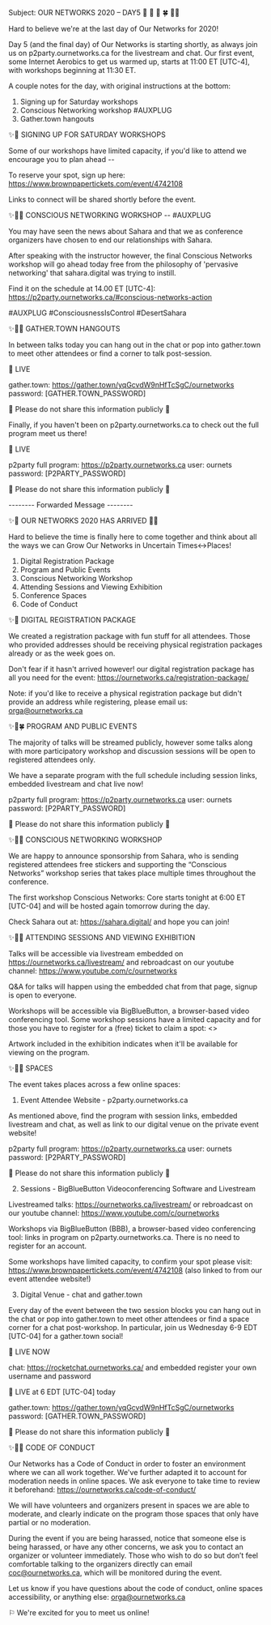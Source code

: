Subject: OUR NETWORKS 2020 – DAY5 🌴 🌳 🌿 🍀 🌱✨



Hard to believe we're at the last day of Our Networks for 2020!

Day 5 (and the final day) of Our Networks is starting shortly,
as always join us on p2party.ournetworks.ca for the livestream and chat.
Our first event, some Internet Aerobics to get us warmed up, starts at
11:00 ET [UTC-4], with workshops beginning at 11:30 ET.


A couple notes for the day, with original instructions at the bottom:

1. Signing up for Saturday workshops
2. Conscious Networking workshop #AUXPLUG
3. Gather.town hangouts


✨🌱 SIGNING UP FOR SATURDAY WORKSHOPS

Some of our workshops have limited capacity, if you'd like to attend we
encourage you to plan ahead --

To reserve your spot, sign up here:
https://www.brownpapertickets.com/event/4742108

Links to connect will be shared shortly before the event.


✨🌱🌿 CONSCIOUS NETWORKING WORKSHOP -- #AUXPLUG

You may have seen the news about Sahara and that we as conference
organizers have chosen to end our relationships with Sahara.

After speaking with the instructor however, the final Conscious Networks
workshop will go ahead today free from the philosophy of 'pervasive
networking' that sahara.digital was trying to instill.

Find it on the schedule at 14.00 ET [UTC-4]:
https://p2party.ournetworks.ca/#conscious-networks-action

#AUXPLUG #ConsciousnessIsControl #DesertSahara


✨🌱🌳 GATHER.TOWN HANGOUTS

In between talks today you can hang out in the chat or pop into
gather.town to meet other attendees or find a corner to talk post-session.

🚀 LIVE

gather.town: https://gather.town/yqGcvdW9nHfTcSgC/ournetworks
password: [GATHER.TOWN_PASSWORD]

🚨 Please do not share this information publicly 🚨





Finally, if you haven't been on p2party.ournetworks.ca to check out the
full program meet us there!

🚀 LIVE

p2party full program: https://p2party.ournetworks.ca
user: ournets
password: [P2PARTY_PASSWORD]

🚨 Please do not share this information publicly 🚨


-------- Forwarded Message --------

✨🌱 OUR NETWORKS 2020 HAS ARRIVED 🌱✨

Hard to believe the time is finally here to come together and think
about all the ways we can Grow Our Networks in Uncertain Times↔Places!


1. Digital Registration Package
2. Program and Public Events
3. Conscious Networking Workshop
4. Attending Sessions and Viewing Exhibition
5. Conference Spaces
6. Code of Conduct


✨🌱 DIGITAL REGISTRATION PACKAGE

We created a registration package with fun stuff for all attendees.
Those who provided addresses should be receiving physical registration
packages already or as the week goes on.

Don't fear if it hasn't arrived however! our digital registration
package has all you need for the event:
https://ournetworks.ca/registration-package/

Note: if you'd like to receive a physical registration package but
didn't provide an address while registering, please email us:
orga@ournetworks.ca


✨🌱🍀 PROGRAM AND PUBLIC EVENTS

The majority of talks will be streamed publicly, however some talks
along with more participatory workshop and discussion sessions will be
open to registered attendees only.

We have a separate program with the full schedule including session
links, embedded livestream and chat live now!

p2party full program: https://p2party.ournetworks.ca
user: ournets
password: [P2PARTY_PASSWORD]

🚨 Please do not share this information publicly 🚨


✨🌱🌳 CONSCIOUS NETWORKING WORKSHOP

We are happy to announce sponsorship from Sahara, who is sending
registered attendees free stickers and supporting the “Conscious
Networks” workshop series that takes place multiple times throughout the
conference.

The first workshop Conscious Networks: Core starts tonight at 6:00 ET
[UTC-04] and will be hosted again tomorrow during the day.

Check Sahara out at: https://sahara.digital/ and hope you can join!



✨🌱🌿 ATTENDING SESSIONS AND VIEWING EXHIBITION

Talks will be accessible via livestream embedded on
https://ournetworks.ca/livestream/ and rebroadcast on our youtube
channel: https://www.youtube.com/c/ournetworks

Q&A for talks will happen using the embedded chat from that page, signup
is open to everyone.

Workshops will be accessible via BigBlueButton, a browser-based video
conferencing tool. Some workshop sessions have a limited capacity and
for those you have to register for a (free) ticket to claim a spot: <>


Artwork included in the exhibition indicates when it'll be available for
viewing on the program.


✨🌱🌳 SPACES

The event takes places across a few online spaces:

1. Event Attendee Website - p2party.ournetworks.ca

As mentioned above, find the program with session links, embedded
livestream and chat, as well as link to our digital venue on the private
event website!

p2party full program: https://p2party.ournetworks.ca
user: ournets
password: [P2PARTY_PASSWORD]

🚨 Please do not share this information publicly 🚨

2. Sessions - BigBlueButton Videoconferencing Software and Livestream

Livestreamed talks: https://ournetworks.ca/livestream/ or rebroadcast on
our youtube channel: https://www.youtube.com/c/ournetworks

Workshops via BigBlueButton (BBB), a browser-based video conferencing
tool: links in program on p2party.ournetworks.ca. There is no need to
register for an account.

Some workshops have limited capacity, to confirm your spot please visit:
https://www.brownpapertickets.com/event/4742108 (also linked to from our
event attendee website!)


3. Digital Venue - chat and gather.town

Every day of the event between the two session blocks you can hang out
in the chat or pop into gather.town to meet other attendees or find a
space corner for a chat post-workshop. In particular, join us Wednesday
6-9 EDT [UTC-04] for a gather.town social!

🚀 LIVE NOW

chat: https://rocketchat.ournetworks.ca/ and embedded
register your own username and password

🚀 LIVE at 6 EDT [UTC-04] today

gather.town: https://gather.town/yqGcvdW9nHfTcSgC/ournetworks
password: [GATHER.TOWN_PASSWORD]

🚨 Please do not share this information publicly 🚨


✨🌱🌴 CODE OF CONDUCT

Our Networks has a Code of Conduct in order to foster an environment
where we can all work together. We've further adapted it to account for
moderation needs in online spaces. We ask everyone to take time to
review it beforehand: https://ournetworks.ca/code-of-conduct/

We will have volunteers and organizers present in spaces we are able to
moderate, and clearly indicate on the program those spaces that only
have partial or no moderation.

During the event if you are being harassed, notice that someone else is
being harassed, or have any other concerns, we ask you to contact an
organizer or volunteer immediately. Those who wish to do so but don’t
feel comfortable talking to the organizers directly can email
coc@ournetworks.ca, which will be monitored during the event.



Let us know if you have questions about the code of conduct, online
spaces accessibility, or anything else: orga@ournetworks.ca


⚐ We're excited for you to meet us online!
